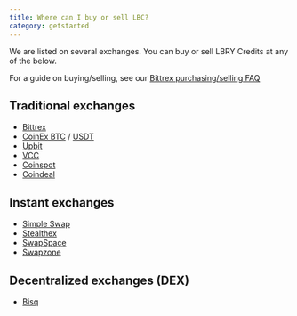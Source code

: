 ```yaml
---
title: Where can I buy or sell LBC?
category: getstarted
---
```


We are listed on several exchanges. You can buy or sell LBRY Credits at any of the below. 

For a guide on buying/selling, see our [Bittrex purchasing/selling FAQ](/faq/buy-sell-bittrex)

## Traditional exchanges
- [Bittrex](https://bittrex.com/Market/Index?MarketName=BTC-LBC)
- [CoinEx BTC](https://www.coinex.com/exchange?currency=btc&dest=lbc) / [USDT](https://www.coinex.com/exchange?currency=usdt&dest=lbc)
- [Upbit](https://upbit.com/exchange?code=CRIX.UPBIT.BTC-LBC)
- [VCC](https://vcc.exchange/exchange/basic?currency=btc&coin=lbc)
- [Coinspot](https://www.coinspot.com.au/buy/lbc)
- [Coindeal](https://frontend.coindeal.com/market/trade.html?pair=LBC/BTC)

## Instant exchanges
- [Simple Swap](https://simpleswap.io)
- [Stealthex](https://stealthex.io/)
- [SwapSpace](https://swapspace.co)
- [Swapzone](https://swapzone.io)

## Decentralized exchanges (DEX)
- [Bisq](https://bisq.network)
